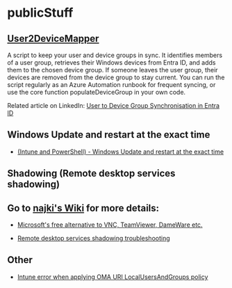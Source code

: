 # publicStuff

## [User2DeviceMapper](https://github.com/najki78/publicStuff/blob/main/Azure%20Automation%20Runbooks/User2DeviceMapper.ps1)
A script to keep your user and device groups in sync. It identifies members of a user group, retrieves their Windows devices from Entra ID, and adds them to the chosen device group.
If someone leaves the user group, their devices are removed from the device group to stay current.
You can run the script regularly as an Azure Automation runbook for frequent syncing, or use the core function populateDeviceGroup in your own code.

Related article on LinkedIn: [User to Device Group Synchronisation in Entra ID](https://www.linkedin.com/pulse/user-device-group-synchronisation-entra-id-%25C4%25BEubo%25C5%25A1-nikol%25C3%25ADni-4yane/)

## Windows Update and restart at the exact time
* [(Intune and PowerShell) - Windows Update and restart at the exact time](https://github.com/najki78/publicStuff/tree/main/Windows%20Update%20and%20restart%20at%20the%20exact%20time)

## Shadowing (Remote desktop services shadowing)

## Go to [najki's Wiki](https://github.com/najki78/publicStuff/wiki) for more details:

* [Microsoft's free alternative to VNC, TeamViewer, DameWare etc.](https://github.com/najki78/publicStuff/wiki/Remote-desktop-shadowing-is-Microsoft's-free-alternative-to-VNC,-TeamViewer,-DameWare-etc.-(well,-sort-of-and-only-sometimes))

* [Remote desktop services shadowing troubleshooting](https://github.com/najki78/publicStuff/wiki/Remote-desktop-shadowing-troubleshooting)

## Other

* [Intune error when applying OMA URI LocalUsersAndGroups policy](https://github.com/najki78/publicStuff/wiki/Intune-error-when-applying-OMA-URI-LocalUsersAndGroups-policy)
